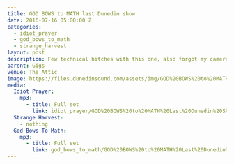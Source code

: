 ```yaml
---
title: GOD BOWS to MATH last Dunedin show
date: 2016-07-16 05:00:00 Z
categories:
  - idiot_prayer
  - god_bows_to_math
  - strange_harvest
layout: post
description: Few technical hitches with this one, also forgot my camera. Quality suffers.
parent: Gigs
venue: The Attic
image: https://files.dunedinsound.com/assets/img/GOD%20BOWS%20to%20MATH%20last%20Dunedin%20show/cover.jpg
media:
  Idiot Prayer:
    mp3:
      - title: Full set
        link: idiot_prayer/GOD%20BOWS%20to%20MATH%20Last%20Dunedin%20Show%20-%20Idiot%20Prayer.mp3
  Strange Harvest:
    - nothing
  God Bows To Math:
    mp3:
      - title: Full set
        link: god_bows_to_math/GOD%20BOWS%20to%20MATH%20Last%20Dunedin%20Show%20-%20God%20Bows%20To%20Math.mp3
---
```


